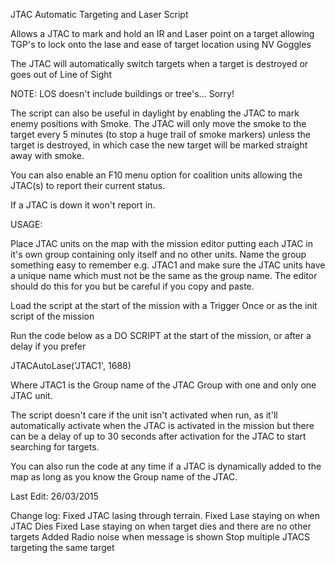 JTAC Automatic Targeting and Laser Script

Allows a JTAC to mark and hold an IR and Laser point on a target allowing TGP's to lock onto the lase and ease
of target location using NV Goggles

The JTAC will automatically switch targets when a target is destroyed or goes out of Line of Sight

NOTE: LOS doesn't include buildings or tree's... Sorry!

The script can also be useful in daylight by enabling the JTAC to mark enemy positions with Smoke.
The JTAC will only move the smoke to the target every 5 minutes (to stop a huge trail of smoke markers) unless the target
is destroyed, in which case the new target will be marked straight away with smoke.

You can also enable an F10 menu option for coalition units allowing the JTAC(s) to report their current status.

If a JTAC is down it won't report in.

USAGE:

Place JTAC units on the map with the mission editor putting each JTAC in it's own group containing only itself and no
other units. Name the group something easy to remember e.g. JTAC1 and make sure the JTAC units have a unique name which must
not be the same as the group name. The editor should do this for you but be careful if you copy and paste.

Load the script at the start of the mission with a Trigger Once or as the init script of the mission

Run the code below as a DO SCRIPT at the start of the mission, or after a delay if you prefer

JTACAutoLase('JTAC1', 1688)

Where JTAC1 is the Group name of the JTAC Group with one and only one JTAC unit.

The script doesn't care if the unit isn't activated when run, as it'll automatically activate when the JTAC is activated in
the mission but there can be a delay of up to 30 seconds after activation for the JTAC to start searching for targets.

You can also run the code at any time if a JTAC is dynamically added to the map as long as you know the Group name of the JTAC.

Last Edit:  26/03/2015

Change log:     Fixed JTAC lasing through terrain.
				Fixed Lase staying on when JTAC Dies
				Fixed Lase staying on when target dies and there are no other targets
				Added Radio noise when message is shown
				Stop multiple JTACS targeting the same target

